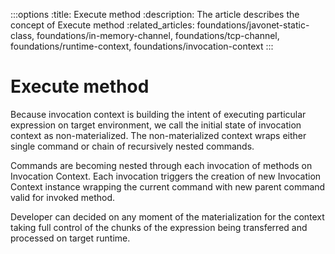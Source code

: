 :::options
:title: Execute method
:description: The article describes the concept of Execute method
:related_articles: foundations/javonet-static-class, foundations/in-memory-channel, foundations/tcp-channel, foundations/runtime-context, foundations/invocation-context
:::

# Execute method
  
Because invocation context is building the intent of executing particular expression on target environment, we call the initial state of invocation context as non-materialized. The non-materialized context wraps either single command or chain of recursively nested commands.  
  
Commands are becoming nested through each invocation of methods on Invocation Context. Each invocation triggers the creation of new Invocation Context instance wrapping the current command with new parent command valid for invoked method.  
  
Developer can decided on any moment of the materialization for the context taking full control of the chunks of the expression being transferred and processed on target runtime.  